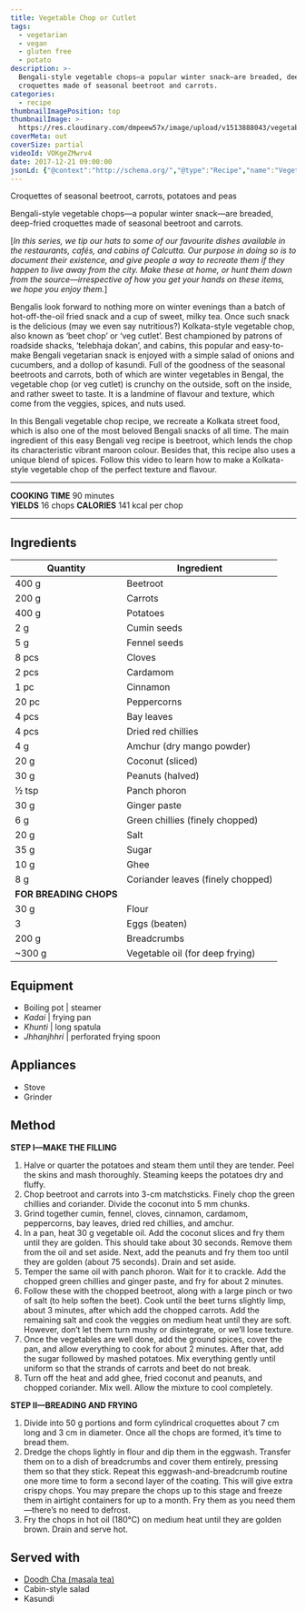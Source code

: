 ```yaml
---
title: Vegetable Chop or Cutlet
tags:
  - vegetarian
  - vegan
  - gluten free
  - potato
description: >-
  Bengali-style vegetable chops—a popular winter snack—are breaded, deep-fried
  croquettes made of seasonal beetroot and carrots.
categories:
  - recipe
thumbnailImagePosition: top
thumbnailImage: >-
  https://res.cloudinary.com/dmpeew57x/image/upload/v1513888043/vegetable-chop-website-thumbnail-_eoikrv.png 
coverMeta: out
coverSize: partial
videoId: VOKgeZMwrv4
date: 2017-12-21 09:00:00
jsonLd: {"@context":"http://schema.org/","@type":"Recipe","name":"Vegetable Chop","author":"Bong Eats","image":"https://res.cloudinary.com/dmpeew57x/image/upload/v1513888043/vegetable-chop-website-thumbnail-_eoikrv.png","description":"Bengali-style vegetable chops—a popular winter snack—are breaded, deep-fried croquettes made of seasonal beetroot and carrots.","prepTime":"PT30M","totalTime":"PT90M","recipeYield":"16 pieces","nutrition":{"@type":"NutritionInformation","servingSize":"16","calories":"141 calories"}, "recipeIngredient":["400 g Beetroot","200 g Carrots","400 g Potatoes","2 g Cumin seeds","5 g Fennel seeds","8 pcs Cloves","2 pcs Cardamom","1 pc Cinnamon","20 pc Peppercorns","4 pcs Bay leaves","4 pcs Dried red chillies","4 g Amchur (dry mango powder)","20 g Coconut (sliced)","30 g Peanuts (halved)","½ tsp Panch phoron","30 g Ginger paste","6 g Green chillies (finely chopped)","20 g Salt","35 g Sugar","10 g Ghee","8 g Coriander leaves (finely chopped)","30 g Flour","3 Eggs (beaten)","200 g Breadcrumbs","~300 g Vegetable oil"],"recipeInstructions":["1. Halve or quarter the potatoes and steam them until they are tender. Peel the skins and mash thoroughly. Steaming keeps the potatoes dry and fluffy.","2. Chop beetroot and carrots into 3-cm matchsticks. Finely chop the green chillies and coriander. Divide the coconut into 5 mm chunks.","3. Grind together cumin, fennel, cloves, cinnamon, cardamom, peppercorns, bay leaves, dried red chillies, and amchur.","4. In a pan, heat 30 g vegetable oil. Add the coconut slices and fry them until they are golden. This should take about 30 seconds. Remove them from the oil and set aside. Next, add the peanuts and fry them too until they are golden (about 75 seconds). Drain and set aside.","5. Temper the same oil with panch phoron. Wait for it to crackle. Add the chopped green chillies and ginger paste, and fry for about 2 minutes.","6. Follow these with the chopped beetroot, along with a large pinch or two of salt (to help soften the beet). Cook until the beet turns slightly limp, about 3 minutes, after which add the chopped carrots. Add the remaining salt and cook the veggies on medium heat until they are soft. However, don’t let them turn mushy or disintegrate, or we’ll lose texture.","7. Once the vegetables are well done, add the ground spices, cover the pan, and allow everything to cook for about 2 minutes. After that, add the sugar followed by mashed potatoes. Mix everything gently until uniform so that the strands of carrots and beet do not break.","8. Turn off the heat and add ghee, fried coconut and peanuts, and chopped coriander. Mix well. Allow the mixture to cool completely.","9. Divide into 50 g portions and form cylindrical croquettes about 7 cm long and 3 cm in diameter. Once all the chops are formed, it’s time to bread them.","10. Dredge the chops lightly in flour and dip them in the eggwash. Transfer them on to a dish of breadcrumbs and cover them entirely, pressing them so that they stick. Repeat this eggwash-and-breadcrumb routine one more time to form a second layer of the coating. This will give extra crispy chops. You may prepare the chops up to this stage and freeze them in airtight containers for up to a month. Fry them as you need them—there’s no need to defrost.","11. Fry the chops in hot oil (180°C) on medium heat until they are golden brown. Drain and serve hot."]}
---
```



<p class="post-byline">Croquettes of seasonal beetroot, carrots, potatoes and peas</p>

<p class="post-intro">Bengali-style vegetable chops—a popular winter snack—are breaded, deep-fried croquettes made of seasonal beetroot and carrots.</p>

<!-- more -->
[_In this series, we tip our hats to some of our favourite dishes available in the restaurants, cafés, and cabins of Calcutta. Our purpose in doing so is to document their existence, and give people a way to recreate them if they happen to live away from the city. Make these at home, or hunt them down from the source—irrespective of how you get your hands on these items, we hope you enjoy them._]


<span class="dropcap">B</span>engalis look forward to nothing more on winter evenings than a batch of hot-off-the-oil fried snack and a cup of sweet, milky tea. Once such snack is the delicious (may we even say nutritious?) Kolkata-style vegetable chop, also known as ‘beet chop’ or ‘veg cutlet’. Best championed by patrons of roadside shacks, ‘telebhaja dokan’, and cabins, this popular and easy-to-make Bengali vegetarian snack is enjoyed with a simple salad of onions and cucumbers, and a dollop of kasundi. Full of the goodness of the seasonal beetroots and carrots, both of which are winter vegetables in Bengal, the vegetable chop (or veg cutlet) is crunchy on the outside, soft on the inside, and rather sweet to taste. It is a landmine of flavour and texture, which come from the veggies, spices, and nuts used.
</p>

In this Bengali vegetable chop recipe, we recreate a Kolkata street food, which is also one of the most beloved Bengali snacks of all time. The main ingredient of this easy Bengali veg recipe is beetroot, which lends the chop its characteristic vibrant maroon colour. Besides that, this recipe also uses a unique blend of spices. Follow this video to learn how to make a Kolkata-style vegetable chop of the perfect texture and flavour.


***

**COOKING TIME** 90 minutes   
**YIELDS** 16 chops
**CALORIES** 141 kcal per chop

***
## Ingredients
|               Quantity | Ingredient                        | 
|------------------------|-----------------------------------|
|                  400 g | Beetroot                          |
|                  200 g | Carrots                           |
|                  400 g | Potatoes                          |
|                    2 g | Cumin seeds                       |
|                    5 g | Fennel seeds                      |
|                  8 pcs | Cloves                            |
|                  2 pcs | Cardamom                          |
|                   1 pc | Cinnamon                          |
|                  20 pc | Peppercorns                       |
|                  4 pcs | Bay leaves                        |
|                  4 pcs | Dried red chillies                |
|                    4 g | Amchur (dry mango powder)         |
|                   20 g | Coconut (sliced)                  |
|                   30 g | Peanuts (halved)                  |
|                  ½ tsp | Panch phoron                      |
|                   30 g | Ginger paste                      |
|                    6 g | Green chillies (finely chopped)   |
|                   20 g | Salt                              |
|                   35 g | Sugar                             |
|                   10 g | Ghee                              |
|                    8 g | Coriander leaves (finely chopped) |
| **FOR BREADING CHOPS** |                                   |
|                   30 g | Flour                             |
|                      3 | Eggs (beaten)                     |
|                  200 g | Breadcrumbs                       |
|                 ~300 g | Vegetable oil (for deep frying)   |



## Equipment
- Boiling pot | steamer 
- _Kadai_ | frying pan
-  _Khunti_ | long spatula
- _Jhhanjhhri_ | perforated frying spoon

## Appliances
- Stove
- Grinder


## Method
**STEP I—MAKE THE FILLING**
1. Halve or quarter the potatoes and steam them until they are tender. Peel the skins and mash thoroughly. Steaming keeps the potatoes dry and fluffy.
2. Chop beetroot and carrots into 3-cm matchsticks. Finely chop the green chillies and coriander. Divide the coconut into 5 mm chunks. 
3. Grind together cumin, fennel, cloves, cinnamon, cardamom, peppercorns, bay leaves, dried red chillies, and amchur.
4. In a pan, heat 30 g vegetable oil. Add the coconut slices and fry them until they are golden. This should take about 30 seconds. Remove them from the oil and set aside. Next, add the peanuts and fry them too until they are golden (about 75 seconds). Drain and set aside.
5. Temper the same oil with panch phoron. Wait for it to crackle. Add the chopped green chillies and ginger paste, and fry for about 2 minutes. 
6. Follow these with the chopped beetroot, along with a large pinch or two of salt (to help soften the beet). Cook until the beet turns slightly limp, about 3 minutes, after which add the chopped carrots. Add the remaining salt and cook the veggies on medium heat until they are soft. However, don’t let them turn mushy or disintegrate, or we’ll lose texture.
7. Once the vegetables are well done, add the ground spices, cover the pan, and allow everything to cook for about 2 minutes. After that, add the sugar followed by mashed potatoes. Mix everything gently until uniform so that the strands of carrots and beet do not break. 
8. Turn off the heat and add ghee, fried coconut and peanuts, and chopped coriander. Mix well. Allow the mixture to cool completely.


**STEP II—BREADING AND FRYING**
1. Divide into 50 g portions and form cylindrical croquettes about 7 cm long and 3 cm in diameter. Once all the chops are formed, it’s time to bread them.
2. Dredge the chops lightly in flour and dip them in the eggwash. Transfer them on to a dish of breadcrumbs and cover them entirely, pressing them so that they stick. Repeat this eggwash-and-breadcrumb routine one more time to form a second layer of the coating. This will give extra crispy chops. You may prepare the chops up to this stage and freeze them in airtight containers for up to a month. Fry them as you need them—there’s no need to defrost.
3. Fry the chops in hot oil (180°C) on medium heat until they are golden brown. Drain and serve hot.

## Served with
- [Doodh Cha (masala tea)](/recipe/doodh-cha/)
- Cabin-style salad
- Kasundi

